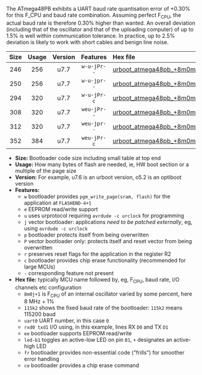 The ATmega48PB exhibits a UART baud rate quantisation error of +0.30% for this F_CPU and baud rate combination. Assuming perfect F<sub>CPU</sub>, the actual baud rate is therefore 0.30% higher than wanted. An overall deviation (including that of the oscillator and that of the uploading computer) of up to 1.5% is well within communication tolerance. In practice, up to 2.5% deviation is likely to work with short cables and benign line noise.

|Size|Usage|Version|Features|Hex file|
|:-:|:-:|:-:|:-:|:--|
|246|256|u7.7|`w-u-jPr--`|[urboot_atmega48pb_+8m0m+4_+++9k6_uart0_rxd0_txd1_led+b5.hex](https://raw.githubusercontent.com/stefanrueger/urboot.hex/main/cores/minicore/atmega48pb/internal_oscillator/fcpu_+8m0m+4/br_+++9k6/urboot_atmega48pb_+8m0m+4_+++9k6_uart0_rxd0_txd1_led+b5.hex)|
|250|256|u7.7|`w-u-jpr--`|[urboot_atmega48pb_+8m0m+4_+++9k6_uart0_rxd0_txd1_led+b5_fr.hex](https://raw.githubusercontent.com/stefanrueger/urboot.hex/main/cores/minicore/atmega48pb/internal_oscillator/fcpu_+8m0m+4/br_+++9k6/urboot_atmega48pb_+8m0m+4_+++9k6_uart0_rxd0_txd1_led+b5_fr.hex)|
|294|320|u7.7|`w-u-jPr-c`|[urboot_atmega48pb_+8m0m+4_+++9k6_uart0_rxd0_txd1_led+b5_fr_ce.hex](https://raw.githubusercontent.com/stefanrueger/urboot.hex/main/cores/minicore/atmega48pb/internal_oscillator/fcpu_+8m0m+4/br_+++9k6/urboot_atmega48pb_+8m0m+4_+++9k6_uart0_rxd0_txd1_led+b5_fr_ce.hex)|
|308|320|u7.7|`weu-jPr--`|[urboot_atmega48pb_+8m0m+4_+++9k6_uart0_rxd0_txd1_ee_led+b5.hex](https://raw.githubusercontent.com/stefanrueger/urboot.hex/main/cores/minicore/atmega48pb/internal_oscillator/fcpu_+8m0m+4/br_+++9k6/urboot_atmega48pb_+8m0m+4_+++9k6_uart0_rxd0_txd1_ee_led+b5.hex)|
|312|320|u7.7|`weu-jpr--`|[urboot_atmega48pb_+8m0m+4_+++9k6_uart0_rxd0_txd1_ee_led+b5_fr.hex](https://raw.githubusercontent.com/stefanrueger/urboot.hex/main/cores/minicore/atmega48pb/internal_oscillator/fcpu_+8m0m+4/br_+++9k6/urboot_atmega48pb_+8m0m+4_+++9k6_uart0_rxd0_txd1_ee_led+b5_fr.hex)|
|352|384|u7.7|`weu-jPr-c`|[urboot_atmega48pb_+8m0m+4_+++9k6_uart0_rxd0_txd1_ee_led+b5_fr_ce.hex](https://raw.githubusercontent.com/stefanrueger/urboot.hex/main/cores/minicore/atmega48pb/internal_oscillator/fcpu_+8m0m+4/br_+++9k6/urboot_atmega48pb_+8m0m+4_+++9k6_uart0_rxd0_txd1_ee_led+b5_fr_ce.hex)|

- **Size:** Bootloader code size including small table at top end
- **Usage:** How many bytes of flash are needed, ie, HW boot section or a multiple of the page size
- **Version:** For example, u7.6 is an urboot version, o5.2 is an optiboot version
- **Features:**
  + `w` bootloader provides `pgm_write_page(sram, flash)` for the application at `FLASHEND-4+1`
  + `e` EEPROM read/write support
  + `u` uses urprotocol requiring `avrdude -c urclock` for programming
  + `j` vector bootloader: applications *need to be patched externally*, eg, using `avrdude -c urclock`
  + `p` bootloader protects itself from being overwritten
  + `P` vector bootloader only: protects itself and reset vector from being overwritten
  + `r` preserves reset flags for the application in the register R2
  + `c` bootloader provides chip erase functionality (recommended for large MCUs)
  + `-` corresponding feature not present
- **Hex file:** typically MCU name followed by, eg, F<sub>CPU</sub>, baud rate, I/O channels etc configuration
  + `8m0j+1` is F<sub>CPU</sub> of an internal oscillator varied by some percent, here 8 MHz + 1%
  + `115k2` shows the fixed baud rate of the bootloader: `115k2` means 115200 baud
  + `uart0` UART number, in this case `0`
  + `rxd0 txd1` I/O using, in this example, lines RX `D0` and TX `D1`
  + `ee` bootloader supports EEPROM read/write
  + `led-b1` toggles an active-low LED on pin `B1`, `+` designates an active-high LED
  + `fr` bootloader provides non-essential code ("frills") for smoother error handling
  + `ce` bootloader provides a chip erase command
